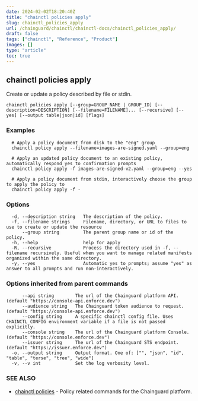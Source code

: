 ```yaml
---
date: 2024-02-02T18:20:40Z
title: "chainctl policies apply"
slug: chainctl_policies_apply
url: /chainguard/chainctl/chainctl-docs/chainctl_policies_apply/
draft: false
tags: ["chainctl", "Reference", "Product"]
images: []
type: "article"
toc: true
---
```

## chainctl policies apply

Create or update a policy described by file or stdin.

```
chainctl policies apply [--group=GROUP_NAME | GROUP_ID] [--description=DESCRIPTION] [--filename=FILENAME]... [--recursive] [--yes] [--output table|json|id] [flags]
```

### Examples

```
  # Apply a policy document from disk to the "eng" group
  chainctl policy apply --filename=images-are-signed.yaml --group=eng
  
  # Apply an updated policy document to an existing policy, automatically respond yes to confirmation prompts
  chainctl policy apply -f images-are-signed-v2.yaml --group=eng --yes
  
  # Apply a policy document from stdin, interactively choose the group to apply the policy to
  chainctl policy apply -f -
```

### Options

```
  -d, --description string   The description of the policy.
  -f, --filename strings     Filename, directory, or URL to files to use to create or update the resource
      --group string         The parent group name or id of the policy.
  -h, --help                 help for apply
  -R, --recursive            Process the directory used in -f, --filename recursively. Useful when you want to manage related manifests organized within the same directory.
  -y, --yes                  Automatic yes to prompts; assume "yes" as answer to all prompts and run non-interactively.
```

### Options inherited from parent commands

```
      --api string        The url of the Chainguard platform API. (default "https://console-api.enforce.dev")
      --audience string   The Chainguard token audience to request. (default "https://console-api.enforce.dev")
      --config string     A specific chainctl config file. Uses CHAINCTL_CONFIG environment variable if a file is not passed explicitly.
      --console string    The url of the Chainguard platform Console. (default "https://console.enforce.dev")
      --issuer string     The url of the Chainguard STS endpoint. (default "https://issuer.enforce.dev")
  -o, --output string     Output format. One of: ["", "json", "id", "table", "terse", "tree", "wide"]
  -v, --v int             Set the log verbosity level.
```

### SEE ALSO

* [chainctl policies](/chainguard/chainctl/chainctl-docs/chainctl_policies/)	 - Policy related commands for the Chainguard platform.

